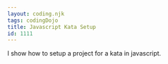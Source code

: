 ```yaml
---
layout: coding.njk
tags: codingDojo
title: Javascript Kata Setup
id: 1111
---
```


I show how to setup a project for a kata in javascript.
